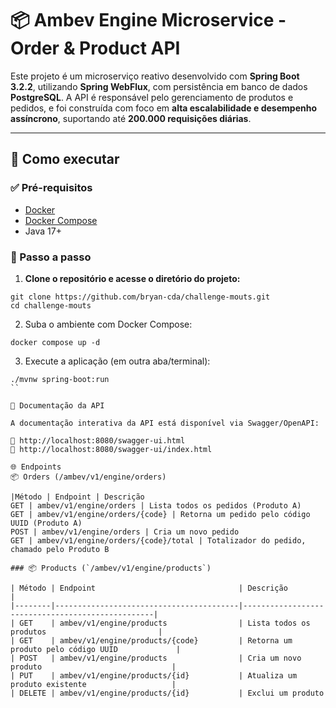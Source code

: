 # 📦 Ambev Engine Microservice - Order & Product API

Este projeto é um microserviço reativo desenvolvido com **Spring Boot 3.2.2**, utilizando **Spring WebFlux**, com persistência em banco de dados **PostgreSQL**. A API é responsável pelo gerenciamento de produtos e pedidos, e foi construída com foco em **alta escalabilidade e desempenho assíncrono**, suportando até **200.000 requisições diárias**.

---

## 🚀 Como executar

### ✅ Pré-requisitos

- [Docker](https://www.docker.com/)
- [Docker Compose](https://docs.docker.com/compose/install/)
- Java 17+

### 🧱 Passo a passo

1. **Clone o repositório e acesse o diretório do projeto:**

```
git clone https://github.com/bryan-cda/challenge-mouts.git
cd challenge-mouts
```
2. Suba o ambiente com Docker Compose:
```
docker compose up -d
```
3. Execute a aplicação (em outra aba/terminal):
```
./mvnw spring-boot:run
`` 

📖 Documentação da API

A documentação interativa da API está disponível via Swagger/OpenAPI:

🔗 http://localhost:8080/swagger-ui.html
🔗 http://localhost:8080/swagger-ui/index.html

🌐 Endpoints
📦 Orders (/ambev/v1/engine/orders)

|Método | Endpoint | Descrição
GET | ambev/v1/engine/orders | Lista todos os pedidos (Produto A)
GET | ambev/v1/engine/orders/{code} | Retorna um pedido pelo código UUID (Produto A)
POST | ambev/v1/engine/orders | Cria um novo pedido
GET | ambev/v1/engine/orders/{code}/total | Totalizador do pedido, chamado pelo Produto B

### 📦 Products (`/ambev/v1/engine/products`)

| Método | Endpoint                                | Descrição                                        |
|--------|-----------------------------------------|--------------------------------------------------|
| GET    | ambev/v1/engine/products                | Lista todos os produtos                         |
| GET    | ambev/v1/engine/products/{code}         | Retorna um produto pelo código UUID             |
| POST   | ambev/v1/engine/products                | Cria um novo produto                             |
| PUT    | ambev/v1/engine/products/{id}           | Atualiza um produto existente                   |
| DELETE | ambev/v1/engine/products/{id}           | Exclui um produto     

